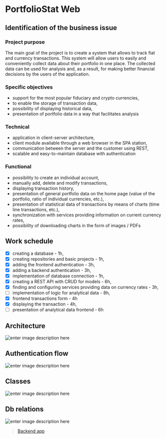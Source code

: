 # PortfolioStat Web

## Identification of the business issue

### Project purpose

The main goal of the project is to create a system that allows to track fiat and currency transactions. This system will allow users to easily and conveniently collect data about their portfolio in one place. The collected data can be used for analysis and, as a result, for making better financial decisions by the users of the application. 

### Specific objectives 

- support for the most popular fiduciary and crypto currencies,
- to enable the storage of transaction data, 
- possibility of displaying historical data, 
- presentation of portfolio data in a way that facilitates analysis

### Technical

- application in client-server architecture,
- client module available through a web browser in the SPA station,
- communication between the server and the customer using REST,
- scalable and easy-to-maintain database with authentication

### Functional 

- possibility to create an individual account, 
- manually add, delete and modify transactions, 
- displaying transaction history, 
- presentation of general portfolio data on the home page (value of the portfolio, ratio of individual currencies, etc.),
- presentation of statistical data of transactions by means of charts (time line transactions, etc.), 
- synchronization with services providing information on current currency rates, 
- possibility of downloading charts in the form of images / PDFs 

## Work schedule

 - [x] creating a database - 1h,
 - [x] creating repositories and basic projects - 1h,  
 - [x] adding the frontend authentication - 3h,
 - [x] adding a backend authentication - 3h,
 - [x] implementation of database connection - 1h,
 - [x] creating a REST API with CRUD for models - 6h,
 - [x] finding and configuring services providing data on currency rates - 3h,
 - [ ] implementation of logic for analytical data - 8h,
 - [x] frontend transactions form - 4h
 - [x] displaying the transaction - 4h,
 - [ ] presentation of analytical data frontend - 6h

## Architecture

![enter image description here](https://raw.githubusercontent.com/salat97/portfolio-stat-web/master/static/architecture.png)

## Authentication flow
![enter image description here](https://raw.githubusercontent.com/salat97/portfolio-stat-web/master/static/auth.png)

## Classes 
![enter image description here](https://raw.githubusercontent.com/salat97/portfolio-stat-web/master/static/classes.png)

## Db relations
![enter image description here](https://raw.githubusercontent.com/salat97/portfolio-stat-web/master/static/relations.png)

> [Backend app](https://github.com/salat97/portfolio-stat-api)
